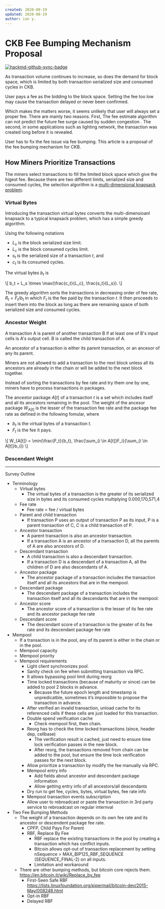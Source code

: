 ```yaml
---
created: 2020-08-19
updated: 2020-08-19
author: ian y.
---
```


# CKB Fee Bumping Mechanism Proposal

[![hackmd-github-sync-badge](https://hackmd.io/TzsvOkzmTwG4LHzIs_pDRg/badge)](https://hackmd.io/TzsvOkzmTwG4LHzIs_pDRg)

As transaction volume continues to increase, so does the demand for block space, which is limited by both transaction serialized size and consumed cycles in CKB.

User pays a fee as the bidding to the block space. Setting the fee too low may cause the transaction delayed or never been confirmed.

Which makes the matters worse, it seems unlikely that user will always set a proper fee. There are mainly two reasons. First, The fee estimate algorithm can not predict the future fee surge caused by sudden congestion . The second, in some applications such as lighting network, the transaction was created long before it is revealed.

User has to fix the fee issue via fee bumping. This article is a proposal of the fee bumping mechanism for CKB.

## How Miners Prioritize Transactions

The miners select transactions to fill the limited block space which give the higest fee. Because there are two different limits, serialized size and consumed cycles, the selection algorithm is a [multi-dimensional knapsack problem](https://en.wikipedia.org/wiki/Knapsack_problem#Multi-dimensional_knapsack_problem).

### Virtual Bytes

Introducing the transaction virtual bytes converts the multi-dimensioanl knapsack to a typical knapsack problem, which has a simple greedy algorithm.

Using the following notations

* $L_s$ is the block serialized size limit.
* $L_c$ is the block consumed cycles limit.
* $s_t$ is the serialized size of a transaction $t$, and
* $c_t$ is its consumed cycles.

The virtual bytes $b_t$ is

\\[
b_t = L_s \times \max(\frac{c_t}{L_c}, \frac{s_t}{L_s}).
\\]

The greedy algorithm sorts the transactions in decreasing order of fee rate, $R_t = F_t/b_t$ in which $F_t$ is the fee paid by the transaction $t$. It then proceeds to insert them into the block as long as there are remaining space of both serialized size and consumed cycles.

### Ancestor Weight

A transaction A is parent of another transaction B if at least one of B's input cells is A's output cell. B is called the child transaction of A.

An ancestor of a transaction is either its parent transaction, or an ancesor of any its parent.

Miners are not allowed to add a transaction to the next block unless all its ancestors are already in the chain or will be added to the next block together.

Instead of sorting the transactions by fee rate and try them one by one, miners have to process transactions in packages.

The ancestor package $A[t]$ of a transaction $t$ is a set which includes itself and all its ancestors remaining in the pool. The weight of the ancesor package $W_{A[t]}$ is the lesser of the transaction fee rate and the package fee rate as defined in the following fomular, where

* $b_t$ is the virtual bytes of a transaction $t$.
* $F_t$ is the fee it pays.

\\[
W_{A[t]} = \min(\frac{F_t}{b_t}, \frac{\sum_{i \in A[t]}F_i}{\sum_{i \in A[t]}b_i})
\\]

### Descendant Weight

---

Survey Outline

- Terminology
    - Virtual bytes
        - The virtual bytes of a transaction is the greater of its serialized size in bytes and its consumed cycles multiplying 0.000,170,571,4
    - Fee rate
        - Fee rate = fee / virtual bytes
    - Parent and child transaction
        - If transaction P uses an output of transaction P as its input, P is a parent transaction of C, C is a child transaction of P.
    - Ancestor transaction
        - A parent transaction is also an ancestor transaction.
        - If a transaction A is an ancestor of a transaction D, all the parents of A are also ancestors of D.
    -  Descendant transaction
        - A child transaction is also a descendant transaction.
        - If a transaction D is a descendant of a transaction A, all the children of D are also descendants of A.
    - Ancestor package
        - The ancestor package of a transaction includes the transaction itself and all its ancestors that are in the mempool.
    - Descendant package
        - The descendant package of a transaction includes the transaction itself and all its descendants that are in the mempool.
    - Ancestor score
        - The ancestor score of a transaction is the lesser of its fee rate and its ancestor package fee rate
    - Descendant score
        - The descendant score of a transaction is the greater of its fee rate and its descendant package fee rate
- Mempool
    - If a transaction is in the pool, any of its parent is either in the chain or in the pool.
    * Mempool capacity
    * Mempool priority
    - Mempool requirements
        - Light client synchronizes pool.
        - Sanity check on fee when submitting transaction via RPC.
        - It allows bypassing pool limit during reorg
        - Time locked transactions (because of maturity or since) can be added to pool 2 blocks in advance.
            - Because the future epoch length and timestamp is unpredicatble, sometimes it’s impossible to propose the transaction in advance.
        - After verified an invalid transaction, unload cache for its referenced cells if these cells are just loaded for this transaction.
        - Double spend verification cache
            - Check mempool first, then chain.
        - Reorg has to check the time locked transactions (since, header dep, cellbase)
            - The verification result is cached, just need to ensure time lock verification passes in the new block.
            - After reorg, the transactions removed from chain can be added to the pool, but ensure the time lock verification passes for the next block.
        - Allow prioritize a transaction by modify the fee manually via RPC.
        - Mempool entry info
            - Add fields about ancestor and descendant package information
            - Allow getting entry info of all ancestors/all descendants
        - Dry run to get fee, cycles, bytes, virtual bytes, fee rate info
        - Mempool transaction events subscription
        - Allow user to rebroadcast or paste the transaction in 3rd party service to rebroadcast on regular internval
- Two Fee Bumping Methods
    - The weight of a transaction depends on its own fee rate and its ancestor or descendent package fee rate.
        * CPFP, Child Pays For Parent
        - RBF, Replace By Fee
            - RBF replace the existing transactions in the pool by creating a transaction which has conflict inputs.
            - Bitcoin allows opt-out of transaction replacement by setting nSequence > MAX_BIP125_RBF_SEQUENCE (SEQUENCE_FINAL-2) on all inputs.
            * Limitation and workaround
    - There are other bumping methods, but bitcoin core rejects them.
        https://en.bitcoin.it/wiki/Replace_by_fee
        - First-Seen Safe RBF
            https://lists.linuxfoundation.org/pipermail/bitcoin-dev/2015-May/008248.html
        - Opt-in RBF
        - Delayed RBF